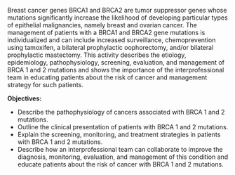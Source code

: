 Breast cancer genes BRCA1 and BRCA2 are tumor suppressor genes whose mutations significantly increase the likelihood of developing particular types of epithelial malignancies, namely breast and ovarian cancer. The management of patients with a BRCA1 and BRCA2 gene mutations is individualized and can include increased surveillance, chemoprevention using tamoxifen, a bilateral prophylactic oophorectomy, and/or bilateral prophylactic mastectomy. This activity describes the etiology, epidemiology, pathophysiology, screening, evaluation, and management of BRCA 1 and 2 mutations and shows the importance of the interprofessional team in educating patients about the risk of cancer and management strategy for such patients.

**Objectives:**
- Describe the pathophysiology of cancers associated with BRCA 1 and 2 mutations.
- Outline the clinical presentation of patients with BRCA 1 and 2 mutations.
- Explain the screening, monitoring, and treatment strategies in patients with BRCA 1 and 2 mutations.
- Describe how an interprofessional team can collaborate to improve the diagnosis, monitoring, evaluation, and management of this condition and educate patients about the risk of cancer with BRCA 1 and 2 mutations.